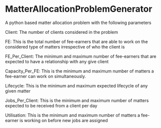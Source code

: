 # MatterAllocationProblemGenerator

A python based matter allocation problem with the following parameters

Client: The number of clients considered in the problem

FE: This is the total number of fee-earners that are able to work on the considered type of matters irrespective of who the client is

FE_Per_Client: The minimum and maximum number of fee-earners that are expected to have a relationship with any give client

Capacity_Per_FE: This is the minimum and maximum number of matters a fee-earner can work on simultaneously.

Lifecycle: This is the minimum and maximum expected lifecycle of any given matter

Jobs_Per_Client: This is the minimum and maximum number of matters expected to be received from a client per day

Utilisation: This is the minimum and maximum number of matters a fee-earner is working on before new jobs are assigned

  
